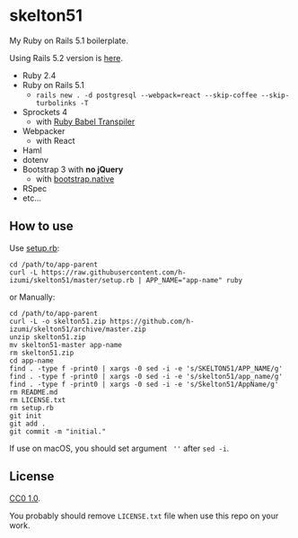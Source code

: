 # skelton51

My Ruby on Rails 5.1 boilerplate.

Using Rails 5.2 version is [here](https://github.com/h-izumi/skelton52).

* Ruby 2.4
* Ruby on Rails 5.1
  * `rails new . -d postgresql --webpack=react --skip-coffee --skip-turbolinks -T`
* Sprockets 4
  * with [Ruby Babel Transpiler](https://github.com/babel/ruby-babel-transpiler)
* Webpacker
  * with React
* Haml
* dotenv
* Bootstrap 3 with **no jQuery**
  * with [bootstrap.native](https://thednp.github.io/bootstrap.native/)
* RSpec
* etc...

## How to use

Use [setup.rb](https://raw.githubusercontent.com/h-izumi/skelton51/master/setup.rb):

```shell
cd /path/to/app-parent
curl -L https://raw.githubusercontent.com/h-izumi/skelton51/master/setup.rb | APP_NAME="app-name" ruby
```

or Manually:

```shell
cd /path/to/app-parent
curl -L -o skelton51.zip https://github.com/h-izumi/skelton51/archive/master.zip
unzip skelton51.zip
mv skelton51-master app-name
rm skelton51.zip
cd app-name
find . -type f -print0 | xargs -0 sed -i -e 's/SKELTON51/APP_NAME/g'
find . -type f -print0 | xargs -0 sed -i -e 's/skelton51/app_name/g'
find . -type f -print0 | xargs -0 sed -i -e 's/Skelton51/AppName/g'
rm README.md
rm LICENSE.txt
rm setup.rb
git init
git add .
git commit -m "initial."
```

If use on macOS, you should set argument ` ''` after `sed -i`.

## License

[CC0 1.0](https://creativecommons.org/publicdomain/zero/1.0/deed).

You probably should remove `LICENSE.txt` file when use this repo on your work.
